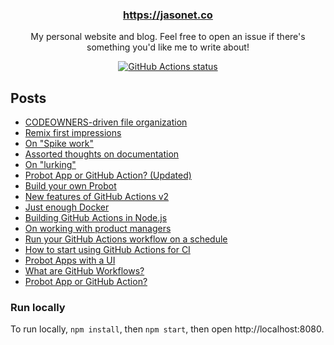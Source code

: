 <h3 align="center"><a href="https://jasonet.co">https://jasonet.co</a></h3>

<p align="center">My personal website and blog. Feel free to open an issue if there's something you'd like me to write about!</p>

<p align="center"><a href="https://github.com/JasonEtco/jasonet.co"><img alt="GitHub Actions status" src="https://github.com/JasonEtco/jasonet.co/workflows/CI/badge.svg"></a></p>

## Posts

<!--START_POSTS-->
- [CODEOWNERS-driven file organization](https://jasonet.co/posts/codeowners-driven-organization)
- [Remix first impressions](https://jasonet.co/posts/remix-first-impressions)
- [On "Spike work"](https://jasonet.co/posts/on-spike-work)
- [Assorted thoughts on documentation](https://jasonet.co/posts/thoughts-on-docs)
- [On "lurking"](https://jasonet.co/posts/on-lurking)
- [Probot App or GitHub Action? (Updated)](https://jasonet.co/posts/probot-app-or-github-action-v2)
- [Build your own Probot](https://jasonet.co/posts/build-your-own-probot)
- [New features of GitHub Actions v2](https://jasonet.co/posts/new-features-of-github-actions)
- [Just enough Docker](https://jasonet.co/posts/just-enough-docker)
- [Building GitHub Actions in Node.js](https://jasonet.co/posts/building-github-actions-in-node)
- [On working with product managers](https://jasonet.co/posts/on-working-with-pms)
- [Run your GitHub Actions workflow on a schedule](https://jasonet.co/posts/scheduled-actions)
- [How to start using GitHub Actions for CI](https://jasonet.co/posts/use-github-actions-for-ci)
- [Probot Apps with a UI](https://jasonet.co/posts/probot-with-ui)
- [What are GitHub Workflows?](https://jasonet.co/posts/what-are-github-workflows)
- [Probot App or GitHub Action?](https://jasonet.co/posts/probot-app-or-github-action)
<!--END_POSTS-->

### Run locally

To run locally, `npm install`, then `npm start`, then open http://localhost:8080.
